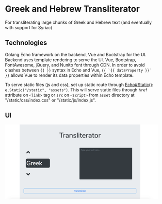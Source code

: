 # Greek and Hebrew Transliterator
For transliterating large chunks of Greek and Hebrew text (and eventually with support for Syriac)

## Technologies
Golang Echo framework on the backend, Vue and Bootstrap for the UI. Backend uses template rendering to serve the UI. Vue, Bootstrap, FontAwesome, jQuery, and Nunito font through CDN. In order to avoid clashes between `{{ }}` syntax in Echo and Vue, ``{{ `{{ dataProperty }}` }}`` allows Vue to render its data properties within Echo template.

To serve static files (js and css), set up static route through [Echo#Static()](https://echo.labstack.com/guide/static-files): `e.Static("/static", "assets")`. This will serve static files through `href` attribute on `<link>` tag or `src` on `<script>` from `asset` directory at "/static/css/index.css" or "/static/js/index.js".

## UI
![Image of UI](TransliteratorUI.png)